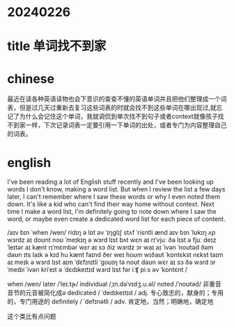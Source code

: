 
# 20240226

# title 单词找不到家

# chinese 
最近在读各种英语读物也会下意识的查查不懂的英语单词并且把他们整理成一个词表，但是过几天过重新去复习这些词表的时就会找不到这些单词在哪出现过,就忘记了为什么会记住这个单词，我就调侃到单次找不到句子或者context就像孩子找不到家一样，下次记录词表一定要引用一下单词的出处，或者专门为内容整理自己的词表。

# english
I've been reading a lot of English stuff recently and I've been looking up words I don't know, making a word list. But when I review the list a few days later, I can't remember where I saw these words or why I even noted them down. It's like a kid who can't find their way home without context. Next time I make a word list, I'm definitely going to note down where I saw the word, or maybe even create a dedicated word list for each piece of content.

/aɪv bɪn ˈwhen /wen/ ridɪŋ ə lɒt əv ˈɪŋɡlɪʃ stʌf ˈrisntli ænd aɪv bɪn ˈlʊkɪŋ ʌp wɜrdz aɪ doʊnt noʊ ˈmeɪkɪŋ ə wɜrd lɪst 
bʌt wɛn aɪ rɪˈvjuː ðə lɪst ə fjuː deɪz ˈleɪtər aɪ kænt rɪˈmɛmbər wɛr aɪ sɔ ðiz wɜrdz ɔr waɪ aɪ ˈivən ˈnoʊtəd ðəm daʊn
ɪts laɪk ə kɪd hu kænt faɪnd ðer weɪ hoʊm wɪðaʊt ˈkɒntɛkst 
nɛkst taɪm aɪ meɪk ə wɜrd lɪst aɪm ˈdɛfɪnɪtli ˈɡoʊɪŋ tə noʊt daʊn wɛr aɪ sɔ ðə wɜrd ɔr ˈmeɪbi ˈivən kriˈeɪt ə ˈdɛdɪkeɪtɪd wɜrd lɪst fər iːʧ piːs əv ˈkɒntɛnt
/

when /wen/ 
later /ˈleɪ.t̬ɚ/
individual /ˌɪn.dəˈvɪdʒ.u.əl/
noted /ˈnoʊtəd/  非重音音节的元音被简化成ə
dedicated / ˈdedɪkeɪtɪd / adj.  专心致志的，献身的；专用的，专门用途的
definitely / ˈdefɪnətli / adv.  肯定地，当然；明确地，确定地

这个类比有点问题
